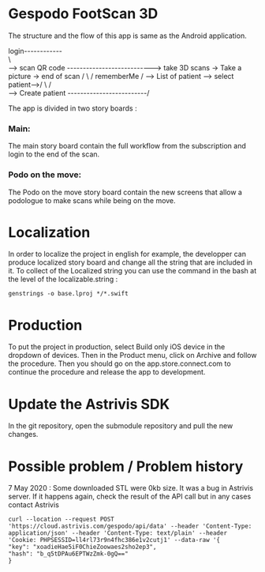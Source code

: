 #  Gespodo FootScan 3D

The structure and the flow of this app is same as the Android application.

login------------ 
                         \
                           \  
                             --> scan QR code ---------------------------> take 3D scans -> Take a picture -> end of scan
                        /   \                                                                 / 
rememberMe /      \--> List of patient --> select patient-->/
                      \                                                                    /   
                        \--> Create patient -------------------------/ 


The app is divided in two story boards : 

### Main:
The main story board contain the full workflow from the subscription and login to the end of the scan.

### Podo on the move:
The Podo on the move story board contain the new screens that allow a podologue to make scans while being on the move.


# Localization

In order to localize the project in english for example, the developper can produce localized story board and change all the string that are included in it.
To collect of the Localized string you can use the command in the bash at the level of the localizable.string :

```genstrings -o base.lproj */*.swift```

# Production

To put the project in production, select Build only iOS device in the dropdown of devices. Then in the Product menu, click on Archive and follow the procedure.
Then you should go on the app.store.connect.com to continue the procedure and release the app to development.


# Update the Astrivis SDK

In the git repository, open the submodule repository and pull the new changes.

# Possible problem / Problem history
7 May 2020 : Some downloaded STL were 0kb size. It was a bug in Astrivis server. If it happens again, check the result of the API call but in any cases contact Astrivis

```
curl --location --request POST 'https://cloud.astrivis.com/gespodo/api/data' --header 'Content-Type: application/json' --header 'Content-Type: text/plain' --header 'Cookie: PHPSESSID=ll4rl73r9n4fhc386e1v2cutj1' --data-raw '{
"key": "xoadieHae5iF0ChieZoowaes2sho2ep3",
"hash": "b_q5tDPAu6EPTWzZmk-0gQ=="
}
````


